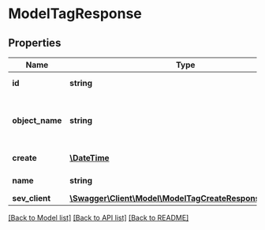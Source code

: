 # ModelTagResponse

## Properties
Name | Type | Description | Notes
------------ | ------------- | ------------- | -------------
**id** | **string** | Id of the tag | [optional] 
**object_name** | **string** | Internal object name which is &#x27;Tag&#x27;. | [optional] 
**create** | [**\DateTime**](\DateTime.md) | Date of tag creation | [optional] 
**name** | **string** | name of the tag | [optional] 
**sev_client** | [**\Swagger\Client\Model\ModelTagCreateResponseSevClient**](ModelTagCreateResponseSevClient.md) |  | [optional] 

[[Back to Model list]](../../README.md#documentation-for-models) [[Back to API list]](../../README.md#documentation-for-api-endpoints) [[Back to README]](../../README.md)

